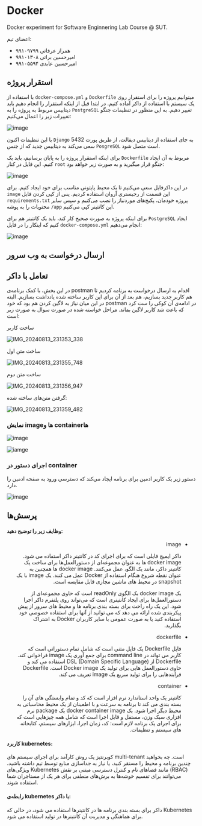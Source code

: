# Docker


Docker experiment for Software Enginnering Lab Course @ SUT.

اعضای تیم:
- همراز عرفاتی ۹۹۱۰۹۷۹۹
- امیرحسین براتی ۹۹۱۰۱۳۰۸
- امیرحسین عابدی ۹۹۱۰۵۵۹۴

## استقرار پروژه

با استفاده از 
`docker-compose.yml` 
و
`Dockerfile`
میتوانیم پروژه را برای استقرار روی یک سیستم با استفاده از داکر آماده کنیم. در ابتدا قبل از اینکه استقرار را انجام دهیم باید دیتابیس مربوط به پروژه را به 
`PostgreSQL`
تغییر دهیم. به این منظور در تنظیمات جنگو تغییرات زیر را اعمال می‌کنیم:

![image](./images/1-1.png)

با این تنظیمات اکنون 
`Django`
به جای استفاده از دیتابیس دیفالت، از طریق پورت 
5432
سعی می‌کند به دیتابیس جدید که از جنس 
`PosgreSQL`
است متصل شود.

برای اینکه استقرار پروژه را به پایان برسانیم، باید یک 
`Dockerfile`
مربوط به آن ایجاد کنیم. این فایل در کنار
`root`
جنگو قرار میگیرید و به صورت زیر خواهد بود:

![image](./images/1-3.png)

در این داکرفایل سعی می‌کنیم تا یک محیط پایتونی مناسب برای خود ایجاد کنیم. برای 
`image`
این قسمت از رجیستری آروان استفاده کردیم. پس از کپی کردن فایل 
`requirements.txt`
پروژه خودمان، پکیج‌های موردنیاز را نصب می‌کنیم و سپس سایر محتویات را به پوشه 
‍`/app`
این کانتینر کپی می‌کنیم. 

برای اینکه پروژه به صورت صحیح کار کند، باید یک کانتینر هم برای 
`PostgreSQL`
ایجاد کنیم که اینکار را در فایل 
`docker-compose.yml`
انجام می‌دهیم:

![image](./images/1-2.png)

## ارسال درخواست به وب سرور


## تعامل با داکر


در این بخش، با کمک برنامه‌ی postman اقدام به ارسال درخواست به برنامه کردیم تا هم کاربر جدید بسازیم، هم بعد از آن برای این کاربر ساخته شده یادداشت بسازیم. البته در این میان نیاز به لاگین کردن هم بود که خود postman در ادامه‌ی آن کوکی را ست کرد که باعث شد کاربر لاگین بماند. مراحل خواسته شده در صورت سوال به صورت زیر است:

ساخت کاربر


![IMG_20240813_231353_338](https://github.com/user-attachments/assets/7609b90d-4076-4f61-b3b7-1d1f97cff1c8)

ساخت متن اول



![IMG_20240813_231355_748](https://github.com/user-attachments/assets/f989e360-62a8-4624-bdbf-21902a744844)

ساخت متن دوم


![IMG_20240813_231356_947](https://github.com/user-attachments/assets/4a36f6ea-67e6-4f74-841c-86e86c72da55)

گرفتن متن‌های ساخته شده:

![IMG_20240813_231359_482](https://github.com/user-attachments/assets/27d0b9d8-1ad6-43e6-a8b0-4cdeb3f5d051)



### نمایش imageها و containerها
![image](./images/3-1.png)

![iamge](./images/3-2.png)

### اجرای دستور در container
دستور زیر یک کاربر ادمین برای برنامه ایجاد می‌کند که دسترسی ورود به صفحه ادمین را دارد.

![image](./images/3-3.png)

## پرسش‌ها

#### وظایف زیر را توضیح دهید:

<div dir="rtl">

- image

    داکر ایمیج 
    فایلی است که برای اجرای کد در کانتینر داکر استفاده می شود.
    docker image
    ها
    به عنوان مجموعه‌ای از دستورالعمل‌ها برای ساخت یک کانتینر داکر، مانند یک الگو، عمل می‌کنند.
    docker image
    ها
    همچنین به عنوان نقطه شروع هنگام استفاده از Docker عمل می کنند.
    یک 
    image
    با یک
    snapshot
    در محیط های ماشین مجازی قابل مقایسه است.

    یک
    docker image 
    یک الگوی readOnly است که حاوی مجموعه‌ای از دستورالعمل‌ها برای ایجاد کانتینری است که می‌تواند روی پلتفرم داکر اجرا شود. این یک راه راحت برای بسته بندی برنامه ها و محیط های سرور از پیش پیکربندی شده ارائه می دهد که می توانید از آنها برای استفاده خصوصی خود استفاده کنید یا به صورت عمومی با سایر کاربران Docker به اشتراک بگذارید.

- dockerfile

    فایل Dockerfile یک فایل متنی است که شامل تمام دستوراتی است که کاربر می تواند در
    command line
    برای جمع آوری یک
    image 
    فراخوانی کند.
    Dockerfile از DSL (Domain Specific Language) استفاده می کند و حاوی دستورالعمل هایی برای تولید یک Docker image است. Dockerfile فرآیندهایی را برای تولید سریع یک image تعریف می کند.


- container

    کانتینر یک واحد استاندارد نرم افزار است که کد و تمام وابستگی های آن را بسته بندی می کند تا برنامه به سرعت و با اطمینان از یک محیط محاسباتی به محیط دیگر اجرا شود. یک docker container image یک package نرم افزاری سبک وزن، مستقل و قابل اجرا است که شامل همه چیزهایی است که برای اجرای یک برنامه لازم است: کد، زمان اجرا، ابزارهای سیستم، کتابخانه های سیستم و تنظیمات.

</div>

#### کاربرد kubernetes:

کوبرنتیز یک روش کارآمد برای اجرای سیستم های multi-tenant است. چه بخواهید چندین برنامه و محیط را مستقر کنید، یا نیاز به جداسازی منابع توسط تیم داشته باشید، ویژگی‌های Kubernetes مانند فضاهای نام و کنترل دسترسی مبتنی بر نقش (RBAC) می‌توانند برای تقسیم خوشه‌ها به برش‌های منطقی برای هر یک از مستاجران شما استفاده شوند.

#### رابطه‌ی kubernetes با داکر:

داکر برای بسته بندی برنامه ها در کانتینرها استفاده می شود، در حالی که Kubernetes برای هماهنگی و مدیریت آن کانتینرها در تولید استفاده می شود.


